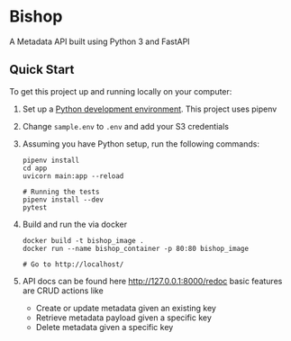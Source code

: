 # Bishop
A Metadata API built using Python 3 and FastAPI

## Quick Start


To get this project up and running locally on your computer:
1. Set up a [Python development environment](https://developer.mozilla.org/en-US/docs/Learn/Server-side/Django/development_environment). This project uses pipenv

2. Change `sample.env` to `.env` and add your S3 credentials

3. Assuming you have Python setup, run the following commands:
   ```
   pipenv install
   cd app
   uvicorn main:app --reload

   # Running the tests
   pipenv install --dev
   pytest
   ```

4. Build and run the via docker
   ```
   docker build -t bishop_image .
   docker run --name bishop_container -p 80:80 bishop_image

   # Go to http://localhost/
   ```

5. API docs can be found here http://127.0.0.1:8000/redoc basic features are CRUD actions like
   - Create or update metadata given an existing key 
   - Retrieve metadata payload given a specific key 
   - Delete metadata given a specific key
